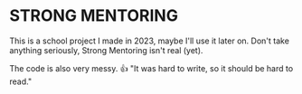 # STRONG MENTORING

This is a school project I made in 2023, maybe I'll use it later on. Don't take anything seriously, Strong Mentoring isn't real (yet).

The code is also very messy. 👍
"It was hard to write, so it should be hard to read."